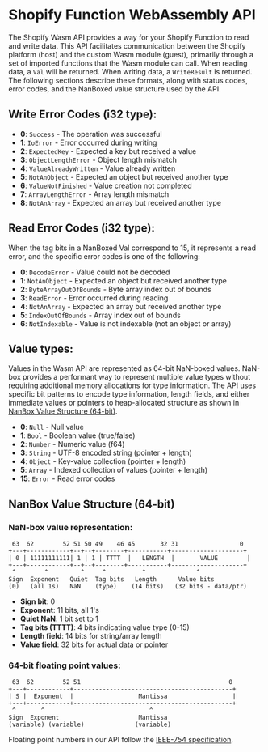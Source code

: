 # Shopify Function WebAssembly API

The Shopify Wasm API provides a way for your Shopify Function to read and write data. This API facilitates communication between the Shopify platform (host) and the custom Wasm module (guest), primarily through a set of imported functions that the Wasm module can call. When reading data, a `Val` will be returned. When writing data, a `WriteResult` is returned. The following sections describe these formats, along with status codes, error codes, and the NanBoxed value structure used by the API.

## Write Error Codes (i32 type):

- **0**: `Success` - The operation was successful
- **1**: `IoError` - Error occurred during writing
- **2**: `ExpectedKey` - Expected a key but received a value
- **3**: `ObjectLengthError` - Object length mismatch
- **4**: `ValueAlreadyWritten` - Value already written
- **5**: `NotAnObject` - Expected an object but received another type
- **6**: `ValueNotFinished` - Value creation not completed
- **7**: `ArrayLengthError` - Array length mismatch
- **8**: `NotAnArray` - Expected an array but received another type

## Read Error Codes (i32 type):

When the tag bits in a NanBoxed Val correspond to 15, it represents a read error, and the specific error codes is one of the following:

- **0**: `DecodeError` - Value could not be decoded
- **1**: `NotAnObject` - Expected an object but received another type
- **2**: `ByteArrayOutOfBounds` - Byte array index out of bounds
- **3**: `ReadError` - Error occurred during reading
- **4**: `NotAnArray` - Expected an array but received another type
- **5**: `IndexOutOfBounds` - Array index out of bounds
- **6**: `NotIndexable` - Value is not indexable (not an object or array)

## Value types:

Values in the Wasm API are represented as 64-bit NaN-boxed values. NaN-box provides a performant way to represent multiple value types without requiring additional memory allocations for type information. The API uses specific bit patterns to encode type information, length fields, and either immediate values or pointers to heap-allocated structure as shown in [NanBox Value Structure (64-bit)](#nanbox-value-structure-64-bit).

- **0**: `Null` - Null value
- **1**: `Bool` - Boolean value (true/false)
- **2**: `Number` - Numeric value (f64)
- **3**: `String` - UTF-8 encoded string (pointer + length)
- **4**: `Object` - Key-value collection (pointer + length)
- **5**: `Array` - Indexed collection of values (pointer + length)
- **15**: `Error` - Read error codes

## NanBox Value Structure (64-bit)

### NaN-box value representation: 

```
 63  62        52 51 50 49    46 45       32 31                 0
+---+------------+--+--+--------+-----------+--------------------+
| 0 | 11111111111| 1 | 1 | TTTT  |   LENGTH  |       VALUE        |
+---+------------+--+--+--------+-----------+--------------------+
 ^        ^         ^     ^          ^              ^
Sign  Exponent   Quiet  Tag bits   Length      Value bits
(0)   (all 1s)   NaN    (type)    (14 bits)   (32 bits - data/ptr)
```

- **Sign bit**: 0
- **Exponent**: 11 bits, all 1's
- **Quiet NaN**: 1 bit set to 1
- **Tag bits (TTTT)**: 4 bits indicating value type (0-15)
- **Length field**: 14 bits for string/array length
- **Value field**: 32 bits for actual data or pointer

### 64-bit floating point values:

```
 63  62        52 51                                         0
+---+------------+--------------------------------------------+
| S |  Exponent  |                  Mantissa                  |
+---+------------+--------------------------------------------+
 ^       ^                             ^
Sign  Exponent                      Mantissa
(variable) (variable)              (variable)
```

Floating point numbers in our API follow the [IEEE-754 specification](https://standards.ieee.org/ieee/754/6210/).
